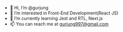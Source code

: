 - 👋 Hi, I’m @gurjung
- 👀 I’m interested in Front-End Development(React JS)
- 🌱 I’m currently learning Jest and RTL, Next.js 
- 📫 You can reach me at gurjung997@gmail.com

<!---
gurjung/gurjung is a ✨ special ✨ repository because its `README.md` (this file) appears on your GitHub profile.
You can click the Preview link to take a look at your changes.
--->
